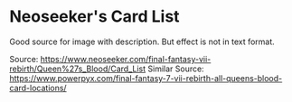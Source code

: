 # Neoseeker's Card List

Good source for image with description. But effect is not in text format.

Source: https://www.neoseeker.com/final-fantasy-vii-rebirth/Queen%27s_Blood/Card_List
Similar Source: https://www.powerpyx.com/final-fantasy-7-vii-rebirth-all-queens-blood-card-locations/

